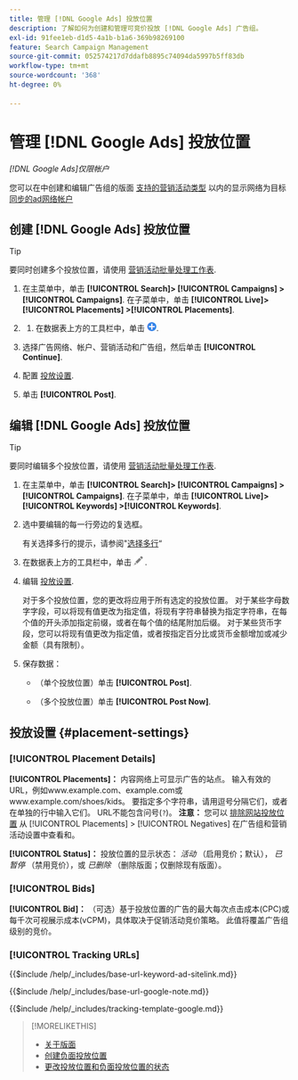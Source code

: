 ```yaml
---
title: 管理 [!DNL Google Ads] 投放位置
description: 了解如何为创建和管理可竞价投放 [!DNL Google Ads] 广告组。
exl-id: 91fee1eb-d1d5-4a1b-b1a6-369b98269100
feature: Search Campaign Management
source-git-commit: 052574217d7ddafb8895c74094da5997b5ff83db
workflow-type: tm+mt
source-wordcount: '368'
ht-degree: 0%

---
```


# 管理 [!DNL Google Ads] 投放位置

*[!DNL Google Ads]仅限帐户*

您可以在中创建和编辑广告组的版面 [支持的营销活动类型](/help/search-social-commerce/introduction/supported-inventory.md) 以内的显示网络为目标 [同步的ad网络帐户](/help/search-social-commerce/campaign-management/accounts/ad-network-account-about.md)

## 创建 [!DNL Google Ads] 投放位置

>[!TIP]
>
>要同时创建多个投放位置，请使用 [营销活动批量处理工作表](/help/search-social-commerce/campaign-management/bulksheets/bulksheet-about.md).

1. 在主菜单中，单击 **[!UICONTROL Search]> [!UICONTROL Campaigns] >[!UICONTROL Campaigns]**. 在子菜单中，单击 **[!UICONTROL Live]> [!UICONTROL Placements] >[!UICONTROL Placements]**.

1. 
   1. 在数据表上方的工具栏中，单击 ![创建](/help/search-social-commerce/assets/add.png "创建").

1. 选择广告网络、帐户、营销活动和广告组，然后单击 **[!UICONTROL Continue]**.

1. 配置 [投放设置](#placement-settings).

1. 单击 **[!UICONTROL Post]**.

## 编辑 [!DNL Google Ads] 投放位置

>[!TIP]
>
>要同时编辑多个投放位置，请使用 [营销活动批量处理工作表](/help/search-social-commerce/campaign-management/bulksheets/bulksheet-about.md).

1. 在主菜单中，单击 **[!UICONTROL Search]> [!UICONTROL Campaigns] >[!UICONTROL Campaigns]**. 在子菜单中，单击 **[!UICONTROL Live]> [!UICONTROL Keywords] >[!UICONTROL Keywords]**.

1. 选中要编辑的每一行旁边的复选框。

   有关选择多行的提示，请参阅&quot;[选择多行](/help/search-social-commerce/common-tasks/navigation-editing-selection/multiple-rows-select.md)“

1. 在数据表上方的工具栏中，单击 ![编辑](/help/search-social-commerce/assets/edit.png "编辑") .

1. 编辑 [投放设置](#placement-settings).

   对于多个投放位置，您的更改将应用于所有选定的投放位置。 对于某些字母数字字段，可以将现有值更改为指定值，将现有字符串替换为指定字符串，在每个值的开头添加指定前缀，或者在每个值的结尾附加后缀。 对于某些货币字段，您可以将现有值更改为指定值，或者按指定百分比或货币金额增加或减少金额（具有限制）。

1. 保存数据：

   * （单个投放位置）单击 **[!UICONTROL Post]**.

   * （多个投放位置）单击 **[!UICONTROL Post Now]**.

## 投放设置 {#placement-settings}

### [!UICONTROL Placement Details]

**[!UICONTROL Placements]：** 内容网络上可显示广告的站点。 输入有效的URL，例如www.example.com、example.com或www.example.com/shoes/kids。 要指定多个字符串，请用逗号分隔它们，或者在单独的行中输入它们。 URL不能包含问号(`?`)。 **注意：** 您可以 [排除网站投放位置](placement-negative-create.md) 从 [!UICONTROL Placements] > [!UICONTROL Negatives] 在广告组和营销活动设置中查看和。

**[!UICONTROL Status]：** 投放位置的显示状态： *活动* （启用竞价；默认）， *已暂停* （禁用竞价），或 *已删除* （删除版面；仅删除现有版面）。

### [!UICONTROL Bids]

**[!UICONTROL Bid]：** （可选）基于投放位置的广告的最大每次点击成本(CPC)或每千次可视展示成本(vCPM)，具体取决于促销活动竞价策略。 此值将覆盖广告组级别的竞价。

<!-- If the placement is in a standard optimized portfolio, then the specified bid is applied for one day. Afterward, the optimization capability places bids according to its own calculations. -->

### [!UICONTROL Tracking URLs]

<!-- **[!UICONTROL Base URL]:** -->

{{$include /help/_includes/base-url-keyword-ad-sitelink.md}}

<!-- note -->

{{$include /help/_includes/base-url-google-note.md}}

<!-- **[!UICONTROL Tracking Template]:** -->

{{$include /help/_includes/tracking-template-google.md}}

>[!MORELIKETHIS]
>
>* [关于版面](placement-about.md)
>* [创建负面投放位置](placement-negative-create.md)
>* [更改投放位置和负面投放位置的状态](placement-status-edit.md)
